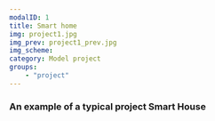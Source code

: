 ```yaml
---
modalID: 1
title: Smart home
img: project1.jpg
img_prev: project1_prev.jpg
img_scheme: 
category: Model project
groups:
    - "project"
---
```


### An example of a typical project Smart House